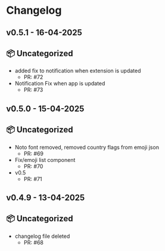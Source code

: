 # Changelog
## v0.5.1 - 16-04-2025
## 📦 Uncategorized

- added fix to notification when extension is updated
   - PR: #72
- Notification Fix when app is updated
   - PR: #73


## v0.5.0 - 15-04-2025
## 📦 Uncategorized

- Noto font removed, removed country flags from emoji json
   - PR: #69
- Fix/emoji list component
   - PR: #70
- v0.5
   - PR: #71


## v0.4.9 - 13-04-2025
## 📦 Uncategorized

- changelog file deleted
   - PR: #68



